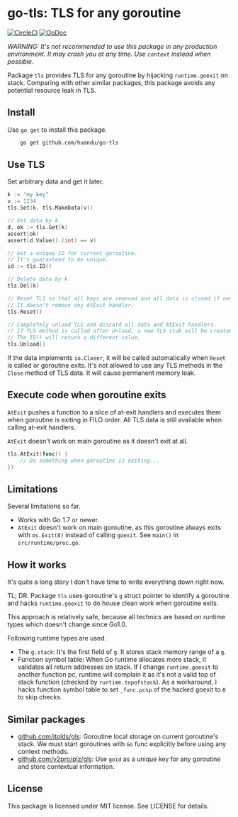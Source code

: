 # go-tls: TLS for any goroutine

[![CircleCI](https://circleci.com/gh/huandu/go-tls.svg?style=svg)](https://circleci.com/gh/huandu/go-tls)
[![GoDoc](https://godoc.org/github.com/huandu/go-tls?status.svg)](https://pkg.go.dev/github.com/huandu/go-tls)

_WARNING: It's not recommended to use this package in any production environment. It may crash you at any time. Use `context` instead when possible._

Package `tls` provides TLS for any goroutine by hijacking `runtime.goexit` on stack. Comparing with other similar packages, this package avoids any potential resource leak in TLS.

## Install

Use `go get` to install this package.

```bash
    go get github.com/huandu/go-tls
```

## Use TLS

Set arbitrary data and get it later.

```go
k := "my key"
v := 1234
tls.Set(k, tls.MakeData(v))

// Get data by k.
d, ok := tls.Get(k)
assert(ok)
assert(d.Value().(int) == v)

// Get a unique ID for current goroutine.
// It's guaranteed to be unique.
id := tls.ID()

// Delete data by k.
tls.Del(k)

// Reset TLS so that all keys are removed and all data is closed if necessary.
// It doesn't remove any AtExit handler.
tls.Reset()

// Completely unload TLS and discard all data and AtExit handlers.
// If TLS method is called after Unload, a new TLS stub will be created.
// The ID() will return a different value.
tls.Unload()
```

If the data implements `io.Closer`, it will be called automatically when `Reset` is called or goroutine exits. It's not allowed to use any TLS methods in the `Close` method of TLS data. It will cause permanent memory leak.

## Execute code when goroutine exits

`AtExit` pushes a function to a slice of at-exit handlers and executes them when goroutine is exiting in FILO order. All TLS data is still available when calling at-exit handlers.

`AtExit` doesn't work on main goroutine as it doesn't exit at all.

```go
tls.AtExit(func() {
    // Do something when goroutine is exiting...
})
```

## Limitations

Several limitations so far.

- Works with Go 1.7 or newer.
- `AtExit` doesn't work on main goroutine, as this goroutine always exits with `os.Exit(0)` instead of calling `goexit`. See `main()` in `src/runtime/proc.go`.

## How it works

It's quite a long story I don't have time to write everything down right now.

TL; DR. Package `tls` uses goroutine's `g` struct pointer to identify a goroutine and hacks `runtime.goexit` to do house clean work when goroutine exits.

This approach is relatively safe, because all technics are based on runtime types which doesn't change since Go1.0.

Following runtime types are used.

- The `g.stack`: It's the first field of `g`. It stores stack memory range of a `g`.
- Function symbol table: When Go runtime allocates more stack, it validates all return addresses on stack. If I change `runtime.goexit` to another function pc, runtime will complain it as it's not a valid top of stack function (checked by `runtime.topofstack`). As a workaround, I hacks function symbol table to set `_func.pcsp` of the hacked goexit to `0` to skip checks.

## Similar packages

- [github.com/jtolds/gls](https://github.com/jtolds/gls): Goroutine local storage on current goroutine's stack. We must start goroutines with `Go` func explicitly before using any context methods.
- [github.com/v2pro/plz/gls](https://github.com/v2pro/plz/tree/master/gls): Use `goid` as a unique key for any goroutine and store contextual information.

## License

This package is licensed under MIT license. See LICENSE for details.
